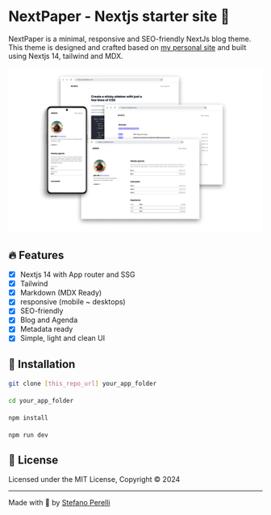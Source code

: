 # NextPaper - Nextjs starter site 📄

NextPaper is a minimal, responsive and SEO-friendly NextJs blog theme. This theme is designed and crafted based on [my personal site](https://stefanoperelli.com) and built using Nextjs 14, tailwind and MDX.

![NextPaper](public/nextpaper.png)

## 🔥 Features

- [x] Nextjs 14 with App router and SSG
- [x] Tailwind
- [x] Markdown (MDX Ready)
- [x] responsive (mobile ~ desktops)
- [x] SEO-friendly
- [x] Blog and Agenda
- [x] Metadata ready
- [x] Simple, light and clean UI

## 📖 Installation

```bash
git clone [this_repo_url] your_app_folder

cd your_app_folder

npm install

npm run dev
```

## 📜 License

Licensed under the MIT License, Copyright © 2024

---

Made with 🤍 by [Stefano Perelli](https://stefanoperelli.com)
